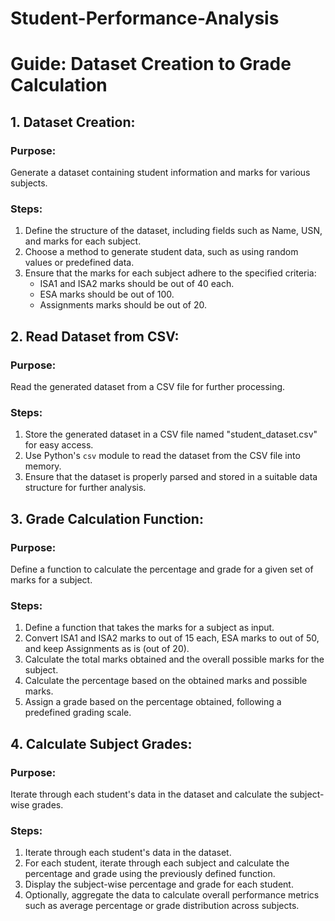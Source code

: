 # Student-Performance-Analysis

# Guide: Dataset Creation to Grade Calculation

## 1. Dataset Creation:

### Purpose:
Generate a dataset containing student information and marks for various subjects.

### Steps:
1. Define the structure of the dataset, including fields such as Name, USN, and marks for each subject.
2. Choose a method to generate student data, such as using random values or predefined data.
3. Ensure that the marks for each subject adhere to the specified criteria:
   - ISA1 and ISA2 marks should be out of 40 each.
   - ESA marks should be out of 100.
   - Assignments marks should be out of 20.

## 2. Read Dataset from CSV:

### Purpose:
Read the generated dataset from a CSV file for further processing.

### Steps:
1. Store the generated dataset in a CSV file named "student_dataset.csv" for easy access.
2. Use Python's `csv` module to read the dataset from the CSV file into memory.
3. Ensure that the dataset is properly parsed and stored in a suitable data structure for further analysis.

## 3. Grade Calculation Function:

### Purpose:
Define a function to calculate the percentage and grade for a given set of marks for a subject.

### Steps:
1. Define a function that takes the marks for a subject as input.
2. Convert ISA1 and ISA2 marks to out of 15 each, ESA marks to out of 50, and keep Assignments as is (out of 20).
3. Calculate the total marks obtained and the overall possible marks for the subject.
4. Calculate the percentage based on the obtained marks and possible marks.
5. Assign a grade based on the percentage obtained, following a predefined grading scale.

## 4. Calculate Subject Grades:

### Purpose:
Iterate through each student's data in the dataset and calculate the subject-wise grades.

### Steps:
1. Iterate through each student's data in the dataset.
2. For each student, iterate through each subject and calculate the percentage and grade using the previously defined function.
3. Display the subject-wise percentage and grade for each student.
4. Optionally, aggregate the data to calculate overall performance metrics such as average percentage or grade distribution across subjects.
